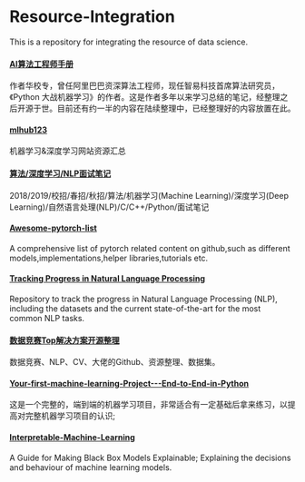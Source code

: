 # Resource-Integration
This is a repository for integrating the resource of data science.

#### [AI算法工程师手册][1]
作者华校专，曾任阿里巴巴资深算法工程师，现任智易科技首席算法研究员，《Python 大战机器学习》的作者。这是作者多年以来学习总结的笔记，经整理之后开源于世。目前还有约一半的内容在陆续整理中，已经整理好的内容放置在此。 

#### [mlhub123][2]
机器学习&深度学习网站资源汇总

#### [算法/深度学习/NLP面试笔记][3]
2018/2019/校招/春招/秋招/算法/机器学习(Machine Learning)/深度学习(Deep Learning)/自然语言处理(NLP)/C/C++/Python/面试笔记

#### [Awesome-pytorch-list][4]
A comprehensive list of pytorch related content on github,such as different models,implementations,helper libraries,tutorials etc.

#### [Tracking Progress in Natural Language Processing][5]
Repository to track the progress in Natural Language Processing (NLP), including the datasets and the current state-of-the-art for the most common NLP tasks.

#### [数据竞赛Top解决方案开源整理][6]
数据竞赛、NLP、CV、大佬的Github、资源整理、数据集。

#### [Your-first-machine-learning-Project---End-to-End-in-Python][7]
这是一个完整的，端到端的机器学习项目，非常适合有一定基础后拿来练习，以提高对完整机器学习项目的认识;

#### [Interpretable-Machine-Learning][8]
A Guide for Making Black Box Models Explainable;
Explaining the decisions and behaviour of machine learning models.

[1]: http://www.huaxiaozhuan.com/        "华校专" 
[2]: https://github.com/howie6879/mlhub123        "mlhub123" 
[3]: https://github.com/imhuay/Algorithm_Interview_Notes-Chinese        "imhuay" 
[4]: https://github.com/bharathgs/Awesome-pytorch-list        "bharathgs" 
[5]: https://nlpprogress.com/        "Sebastian Ruder" 
[6]: https://github.com/Smilexuhc/Data-Competition-TopSolution        "Smile" 
[7]: https://github.com/DeqianBai/Your-first-machine-learning-Project---End-to-End-in-Python        "DeqianBai" 
[8]: https://christophm.github.io/interpretable-ml-book/        "Christoph-Molnar" 

